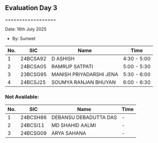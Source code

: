 ## Evaluation Day 3
==================

Date: 16th July 2025

- By: Sumeet

| No. | SIC        | Name                     | Time           |
|-----|------------|--------------------------|----------------|
| 1   | 24BCSA92   | D ASHISH                 | 4:30 - 5:00    |
| 2   | 24BCSA05   | RAMRUP SATPATI           | 5:00 - 5:30    |
| 3   | 23BCSG95   | MANISH PRIYADARSHI JENA  | 5:30 - 6:00    |
| 4   | 24BCSJ25   | SOUMYA RANJAN BHUYAN     | 6:00 - 6:30    |

### Not Available:
| No. | SIC        | Name                     | Time           |
|-----|------------|--------------------------|----------------|
| 1   | 24BCSH86   | DEBANSU DEBADUTTA DAS    | -              |
| 2   | 24BCSI11   | MD SHAHID AALMI          | -              |
| 3   | 24BCSG09   | ARYA SAHANA              | -              |
